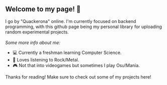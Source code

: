 ## Welcome to my page! 👋

I go by "Quackerona" online. I'm currently focused on backend programming, with this github page being my personal library for uploading random experimental projects. <br /> <br />
*Some more info about me:*
- 💻 Currently a freshman learning Computer Science.
- 🎵 Loves listening to Rock/Metal.
- 🎮 Not that into videogames but sometimes I play Osu!Mania.

Thanks for reading! Make sure to check out some of my projects here!
</a>
